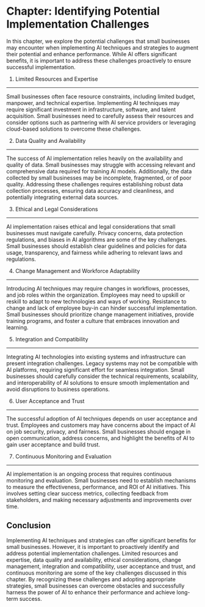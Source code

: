 Chapter: Identifying Potential Implementation Challenges
========================================================

In this chapter, we explore the potential challenges that small businesses may encounter when implementing AI techniques and strategies to augment their potential and enhance performance. While AI offers significant benefits, it is important to address these challenges proactively to ensure successful implementation.

1. Limited Resources and Expertise
----------------------------------

Small businesses often face resource constraints, including limited budget, manpower, and technical expertise. Implementing AI techniques may require significant investment in infrastructure, software, and talent acquisition. Small businesses need to carefully assess their resources and consider options such as partnering with AI service providers or leveraging cloud-based solutions to overcome these challenges.

2. Data Quality and Availability
--------------------------------

The success of AI implementation relies heavily on the availability and quality of data. Small businesses may struggle with accessing relevant and comprehensive data required for training AI models. Additionally, the data collected by small businesses may be incomplete, fragmented, or of poor quality. Addressing these challenges requires establishing robust data collection processes, ensuring data accuracy and cleanliness, and potentially integrating external data sources.

3. Ethical and Legal Considerations
-----------------------------------

AI implementation raises ethical and legal considerations that small businesses must navigate carefully. Privacy concerns, data protection regulations, and biases in AI algorithms are some of the key challenges. Small businesses should establish clear guidelines and policies for data usage, transparency, and fairness while adhering to relevant laws and regulations.

4. Change Management and Workforce Adaptability
-----------------------------------------------

Introducing AI techniques may require changes in workflows, processes, and job roles within the organization. Employees may need to upskill or reskill to adapt to new technologies and ways of working. Resistance to change and lack of employee buy-in can hinder successful implementation. Small businesses should prioritize change management initiatives, provide training programs, and foster a culture that embraces innovation and learning.

5. Integration and Compatibility
--------------------------------

Integrating AI technologies into existing systems and infrastructure can present integration challenges. Legacy systems may not be compatible with AI platforms, requiring significant effort for seamless integration. Small businesses should carefully consider the technical requirements, scalability, and interoperability of AI solutions to ensure smooth implementation and avoid disruptions to business operations.

6. User Acceptance and Trust
----------------------------

The successful adoption of AI techniques depends on user acceptance and trust. Employees and customers may have concerns about the impact of AI on job security, privacy, and fairness. Small businesses should engage in open communication, address concerns, and highlight the benefits of AI to gain user acceptance and build trust.

7. Continuous Monitoring and Evaluation
---------------------------------------

AI implementation is an ongoing process that requires continuous monitoring and evaluation. Small businesses need to establish mechanisms to measure the effectiveness, performance, and ROI of AI initiatives. This involves setting clear success metrics, collecting feedback from stakeholders, and making necessary adjustments and improvements over time.

Conclusion
----------

Implementing AI techniques and strategies can offer significant benefits for small businesses. However, it is important to proactively identify and address potential implementation challenges. Limited resources and expertise, data quality and availability, ethical considerations, change management, integration and compatibility, user acceptance and trust, and continuous monitoring are some of the key challenges discussed in this chapter. By recognizing these challenges and adopting appropriate strategies, small businesses can overcome obstacles and successfully harness the power of AI to enhance their performance and achieve long-term success.

